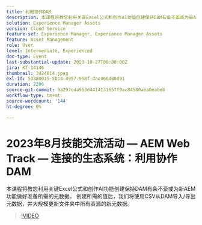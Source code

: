 ```yaml
---
title: 利用协作DAM
description: 本课程将教您利用关键Excel公式和创作AI功能创建保持DAM有条不紊或为新AEM功能做好准备所需的元数据。 创建所需的值后，我们将使用CSV从DAM导入/导出元数据，并大规模更新文件夹中所有资源的新元数据。
solution: Experience Manager Assets
version: Cloud Service
feature-set: Experience Manager, Experience Manager Assets
feature: Asset Management
role: User
level: Intermediate, Experienced
doc-type: Event
last-substantial-update: 2023-10-27T00:00:00Z
jira: KT-14146
thumbnail: 3424014.jpeg
exl-id: 53380015-5bc4-4957-958f-dac466d80d91
duration: 2206
source-git-commit: 9a297cda953d4414131657f9ac84580aea0eabeb
workflow-type: tm+mt
source-wordcount: '144'
ht-degree: 0%

---
```


# 2023年8月技能交流活动 — AEM Web Track — 连接的生态系统：利用协作DAM

本课程将教您利用关键Excel公式和创作AI功能创建保持DAM有条不紊或为新AEM功能做好准备所需的元数据。 创建所需的值后，我们将使用CSV从DAM导入/导出元数据，并大规模更新文件夹中所有资源的新元数据。

>[!VIDEO](https://video.tv.adobe.com/v/3424014/?learn=on)
